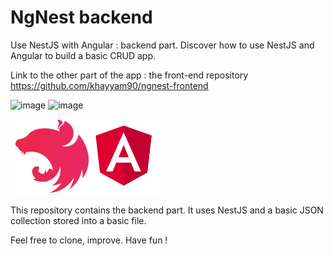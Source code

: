 # NgNest backend
Use NestJS with Angular : backend part.
Discover how to use NestJS and Angular to build a basic CRUD app. 

Link to the other part of the app : the front-end repository https://github.com/khayyam90/ngnest-frontend


![image](https://img.shields.io/badge/TypeScript-5.7.3-blue)  ![image](https://img.shields.io/badge/NestJS-11.0.1-blue)

![image](ngnest.png)


This repository contains the backend part. It uses NestJS and a basic JSON collection stored into a basic file.

Feel free to clone, improve. Have fun !